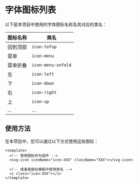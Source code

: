 # 字体图标列表

以下是本项目中使用的字体图标名称及其对应的类名：

| 图标名称 | 类名               |
| -------- | ------------------ |
| 回到顶部 | `icon-toTop`       |
| 菜单     | `icon-menu`        |
| 菜单折叠 | `icon-menu-unfold` |
| 左       | `icon-left`        |
| 下       | `icon-down`        |
| 右       | `icon-right`       |
| 上       | `icon-up`          |
| ...      | ...                |

## 使用方法

在本项目中，您可以通过以下方式使用这些图标：

```vue
<template>
  <!-- 使用图标作为组件 -->
  <svg-icon iconName="icon-XXX" className="XXX"></svg-icon>

  <!-- 或者直接在模板中使用类名 -->
  <i class="icon-XXX"></i>
</template>
```
